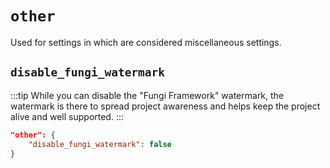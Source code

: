 # `other`

Used for settings in which are considered miscellaneous settings.

## `disable_fungi_watermark`

:::tip
While you can disable the "Fungi Framework" watermark, the watermark is there to spread project awareness and helps keep the project alive and well supported.
:::

```json
"other": {
    "disable_fungi_watermark": false
}
```
